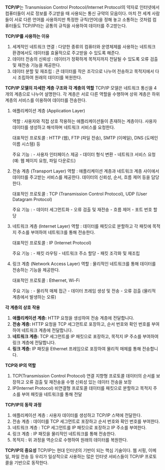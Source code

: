 **TCP/IP**는 Transmission Control Protocol/Internet Protocol의 약자로 인터넷에서 컴퓨터들이 서로 정보를 주고받을 때 사용되는 통신 규약의 모음이다. 마치 전 세계 사람들이 서로 다른 언어를 사용하지만 특정한 규칙(언어)을 정해 놓고 소통하는 것처럼 컴퓨터들도 TCP/IP라는 공통의 규칙을 사용하여 데이터를 주고받는다.

**TCP/IP를 사용하는 이유** 
1. 세계적인 네트워크 연결 : 다양한 종류의 컴퓨터와 운영체제를 사용하는 네트워크 환경에서도 데이터를 효율적으로 주고받을 수 있도록 해준다.
2. 데이터 전송의 신뢰성 : 데이터가 정확하게 목적지까지 전달될 수 있도록 오류 검출 및 재전송 기능을 제공한다.
3. 데이터 분할 및 재조립 : 큰 데이터를 작은 조각으로 나누어 전송하고 목적지에서 다시 조립하여 원래의 데이터를 복원한다.

**TCP/IP 모델의 자세한 계층 구조와 각 계층의 역할**
TCP/IP 모델은 네트워크 통신을 4개의 계층으로 나누어 설명한다. 각 계층은 서로 다른 역할을 수행하며 상위 계층은 하위 계층의 서비스를 이용하여 데이터를 전송한다.

 1. 애플리케이션 계층 (Application Layer)
	
	역할 : 사용자와 직접 상호 작용하는 애플리케이션들이 존재하는 계층이다. 사용자 데이터를 생성하고 해석하며 네트워크 서비스를 요청한다.
	
	대표적인 프로토콜 : HTTP (웹), FTP (파일 전송), SMTP (이메일), DNS (도메인 이름 시스템) 등
	
	주요 기능 :
	    - 사용자 인터페이스 제공
	    - 데이터 형식 변환
	    - 네트워크 서비스 요청 (예: 웹 페이지 요청, 파일 다운로드)

 2. 전송 계층 (Transport Layer)
	역할 : 애플리케이션 계층과 네트워크 계층 사이에서 데이터를 주고받는 서비스를 제공한다. 데이터의 신뢰성, 순서, 흐름 제어 등을 담당한다.
	
	대표적인 프로토콜 : TCP (Transmission Control Protocol), UDP (User Datagram Protocol)
	
	주요 기능 :
		- 데이터 세그먼트화
	    - 오류 검출 및 재전송
	    - 흐름 제어
	    - 포트 번호 할당

3. 네트워크 계층 (Internet Layer)
	역할 : 데이터를 패킷으로 분할하고 각 패킷에 목적지 주소를 부여하여 네트워크를 통해 전송한다.
	
	대표적인 프로토콜 : IP (Internet Protocol)
	
	주요 기능 :
	    - 패킷 라우팅
	    - 네트워크 주소 할당
	    - 패킷 조각화 및 재조립

 4. 링크 계층 (Network Access Layer)
	역할 : 물리적인 네트워크를 통해 데이터를 전송하는 기능을 제공한다.
	
	대표적인 프로토콜 : Ethernet, Wi-Fi
	
	주요 기능 :
	    - 물리적 매체 접근
	    - 데이터 프레임 생성 및 전송
	    - 오류 검출 (물리적 계층에서 발생하는 오류)

 **각 계층의 상호 작용**
1. **애플리케이션 계층:** HTTP 요청을 생성하여 전송 계층에 전달합니다.
2. **전송 계층:** HTTP 요청을 TCP 세그먼트로 포장하고, 순서 번호와 확인 번호를 부여하여 네트워크 계층에 전달합니다.
3. **네트워크 계층:** TCP 세그먼트를 IP 패킷으로 포장하고, 목적지 IP 주소를 부여하여 링크 계층에 전달합니다.
4. **링크 계층:** IP 패킷을 Ethernet 프레임으로 포장하여 물리적 매체를 통해 전송합니다.

 **TCP와 IP의 역할**
1. TCP(Transmission Control Protocol)
    연결 지향형 프로토콜
    데이터의 순서를 보장하고 오류 검출 및 재전송을 수행
    신뢰성 있는 데이터 전송을 보장
2. IP(Internet Protocol)
    비연결형 프로토콜
    데이터를 패킷으로 분할하고 목적지 주소를 부여
    패킷을 네트워크를 통해 전달

 **TCP/IP의 동작 과정**
1. 애플리케이션 계층 : 사용자 데이터를 생성하고 TCP/IP 스택에 전달한다.
2. 전송 계층 : 데이터를 TCP 세그먼트로 포장하고 순서 번호와 확인 번호를 부여한다.
3. 네트워크 계층 : TCP 세그먼트를 IP 패킷으로 포장하고 IP 주소를 부여한다.
4. 링크 계층 : IP 패킷을 물리적인 네트워크를 통해 전송한다.
5. 목적지 : 위 과정을 역순으로 수행하여 원래의 데이터를 복원한다.

 **TCP/IP의 중요성**
TCP/IP는 현대 인터넷의 기반이 되는 핵심 기술이다. 웹 서핑, 이메일, 파일 전송 등 우리가 일상적으로 사용하는 많은 인터넷 서비스들이 TCP/IP 프로토콜을 기반으로 동작한다.